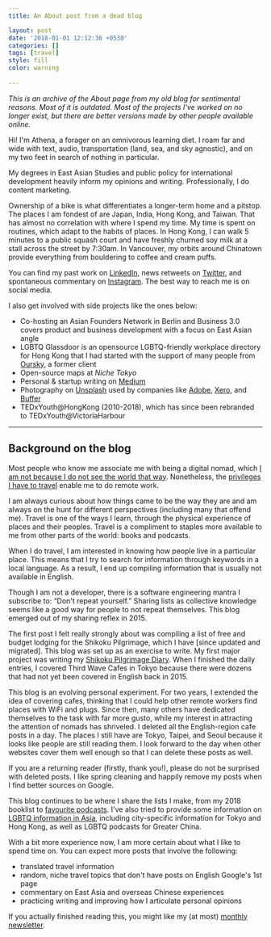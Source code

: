```yaml
---
title: An About post from a dead blog

layout: post
date: '2018-01-01 12:12:36 +0530'
categories: []
tags: [travel]
style: fill
color: warning
    
---
```


*This is an archive of the About page from my old blog for sentimental reasons. Most of it is outdated. Most of the projects I've worked on no longer exist, but there are better versions made by other people available online.*

Hi! I'm Athena, a forager on an omnivorous learning diet. I roam far and wide with text, audio, transportation (land, sea, and sky agnostic), and on my two feet in search of nothing in particular. 

My degrees in East Asian Studies and public policy for international development heavily inform my opinions and writing. Professionally, I do content marketing.

Ownership of a bike is what differentiates a longer-term home and a pitstop. The places I am fondest of are Japan, India, Hong Kong, and Taiwan. That has almost no correlation with where I spend my time. My time is spent on routines, which adapt to the habits of places. In Hong Kong, I can walk 5 minutes to a public squash court and have freshly churned soy milk at a stall across the street by 7:30am. In Vancouver, my orbits around Chinatown provide everything from bouldering to coffee and cream puffs.

You can find my past work on [LinkedIn](https://hk.linkedin.com/in/athenaylam), news retweets on [Twitter](https://twitter.com/cupandtheroad), and spontaneous commentary on [Instagram](https://instagram.com/thecupandtheroad). The best way to reach me is on social media.

I also get involved with side projects like the ones below:

-   Co-hosting an Asian Founders Network in Berlin and Business 3.0 covers product and business development with a focus on East Asian angle
-   LGBTQ Glassdoor is an opensource LGBTQ-friendly workplace directory for Hong Kong that I had started with the support of many people from [Oursky](http://www.oursky.com), a former client
-   Open-source maps at _Niche Tokyo_
-   Personal & startup writing on [Medium](https://medium.com/@cupandtheroad)
-   Photography on [Unsplash](https://unsplash.com/@thecupandtheroad) used by companies like [Adobe](http://adobe.com), [Xero](http://xero.com), and [Buffer](https://buffer.com/app)
-   TEDxYouth@HongKong (2010-2018), which has since been rebranded to TEDxYouth@VictoriaHarbour

---

## Background on the blog

Most people who know me associate me with being a digital nomad, which [I am not because I do not see the world that way](https://thecupandtheroad.com/2018/10/05/digital-nomad-travel-ethics/). Nonetheless, the [privileges I have to travel](https://medium.com/@cupandtheroad/if-you-choose-to-travel-you-have-this-privilege-37d0bfff479f) enable me to do remote work.

I am always curious about how things came to be the way they are and am always on the hunt for different perspectives (including many that offend me). Travel is one of the ways I learn, through the physical experience of places and their peoples. Travel is a compliment to staples more available to me from other parts of the world: books and podcasts.

When I do travel, I am interested in knowing how people live in a particular place. This means that I try to search for information through keywords in a local language. As a result, I end up compiling information that is usually not available in English.

Though I am not a developer, there is a software engineering mantra I subscribe to: “Don't repeat yourself.” Sharing lists as collective knowledge seems like a good way for people to not repeat themselves. This blog emerged out of my sharing reflex in 2015.

The first post I felt really strongly about was compiling a list of free and budget lodging for the Shikoku Pilgrimage, which I have [since updated and migrated]. This blog was set up as an exercise to write. My first major project was writing my [Shikoku Pilgrimage Diary](/shikoku/). When I finished the daily entries, I covered Third Wave Cafes in Tokyo because there were dozens that had not yet been covered in English back in 2015.

This blog is an evolving personal experiment. For two years, I extended the idea of covering cafes, thinking that I could help other remote workers find places with WiFi and plugs. Since then, many others have dedicated themselves to the task with far more gusto, while my interest in attracting the attention of nomads has shriveled. I deleted all the English-region cafe posts in a day. The places I still have are Tokyo, Taipei, and Seoul because it looks like people are still reading them. I look forward to the day when other websites cover them well enough so that I can delete these posts as well.

If you are a returning reader (firstly, thank you!), please do not be surprised with deleted posts. I like spring cleaning and happily remove my posts when I find better sources on Google.

This blog continues to be where I share the lists I make, from my 2018 booklist to [favourite podcasts](https://medium.com/@cupandtheroad/my-podcast-recommendations-part-2-133de8f0aa02). I've also tried to provide some information on [LGBTQ information in Asia](https://shenchingtou.github.io/lgbtq/), including city-specific information for Tokyo and Hong Kong, as well as LGBTQ podcasts for Greater China.

With a bit more experience now, I am more certain about what I like to spend time on. You can expect more posts that involve the following:

-   translated travel information
-   random, niche travel topics that don't have posts on English Google's 1st page
-   commentary on East Asia and overseas Chinese experiences
-   practicing writing and improving how I articulate personal opinions

If you actually finished reading this, you might like my (at most) [monthly newsletter](https://elsewhere.substack.com).

